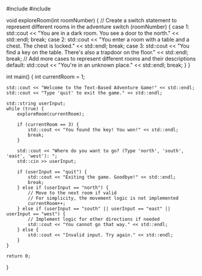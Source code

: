 

#include <iostream>
#include <string>

void exploreRoom(int roomNumber) {
    // Create a switch statement to represent different rooms in the adventure
    switch (roomNumber) {
        case 1:
            std::cout << "You are in a dark room. You see a door to the north." << std::endl;
            break;
        case 2:
            std::cout << "You enter a room with a table and a chest. The chest is locked." << std::endl;
            break;
        case 3:
            std::cout << "You find a key on the table. There's also a trapdoor on the floor." << std::endl;
            break;
        // Add more cases to represent different rooms and their descriptions
        default:
            std::cout << "You're in an unknown place." << std::endl;
            break;
    }
}

int main() {
    int currentRoom = 1;

    std::cout << "Welcome to the Text-Based Adventure Game!" << std::endl;
    std::cout << "Type 'quit' to exit the game." << std::endl;

    std::string userInput;
    while (true) {
        exploreRoom(currentRoom);

        if (currentRoom == 3) {
            std::cout << "You found the key! You won!" << std::endl;
            break;
        }

        std::cout << "Where do you want to go? (Type 'north', 'south', 'east', 'west'): ";
        std::cin >> userInput;

        if (userInput == "quit") {
            std::cout << "Exiting the game. Goodbye!" << std::endl;
            break;
        } else if (userInput == "north") {
            // Move to the next room if valid
            // For simplicity, the movement logic is not implemented
            currentRoom++;
        } else if (userInput == "south" || userInput == "east" || userInput == "west") {
            // Implement logic for other directions if needed
            std::cout << "You cannot go that way." << std::endl;
        } else {
            std::cout << "Invalid input. Try again." << std::endl;
        }
    }

    return 0;
}



